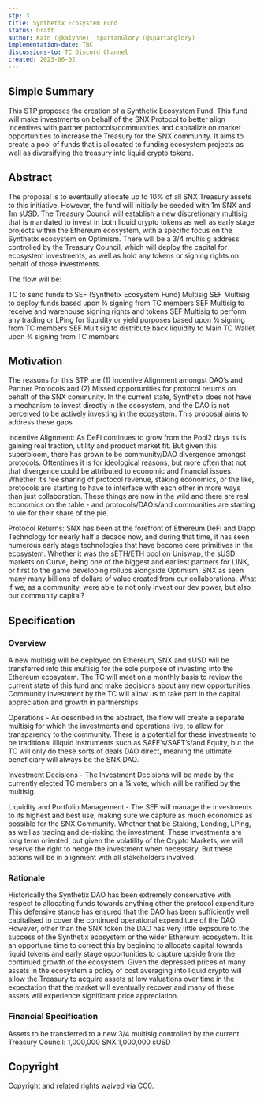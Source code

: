 ```yaml
---
stp: 3
title: Synthetix Ecosystem Fund
status: Draft
author: Kain (@kaiynne), SpartanGlory (@spartanglory)
implementation-date: TBC
discussions-to: TC Discord Channel
created: 2023-06-02
---
```


## Simple Summary

This STP proposes the creation of a Synthetix Ecosystem Fund. This fund will make investments on behalf of the SNX Protocol to better align incentives with partner protocols/communities and capitalize on market opportunities to increase the Treasury for the SNX community. It aims to create a pool of funds that is allocated to funding ecosystem projects as well as diversifying the treasury into liquid crypto tokens.

## Abstract

The proposal is to eventaully allocate up to 10% of all SNX Treasury assets to this initiative. However, the fund will initially be seeded with 1m SNX and 1m sUSD. The Treasury Council will establish a new discretionary multisig that is mandated to invest in both liquid crypto tokens as well as early stage projects within the Ethereum ecosystem, with a specific focus on the Synthetix ecosystem on Optimism. There will be a 3/4 multisig address controlled by the Treasury Council, which will deploy the capital for ecosystem investments, as well as hold any tokens or signing rights on behalf of those investments.

The flow will be:

TC to send funds to SEF (Synthetix Ecosystem Fund) Multisig
SEF Multisig to deploy funds based upon ¾ signing from TC members
SEF Multisig to receive and warehouse signing rights and tokens
SEF Multisig to perform any trading or LPing for liquidity or yield purposes based upon ¾ signing from TC members
SEF Multisig to distribute back liquidity to Main TC Wallet upon ¾ signing from TC members

## Motivation

The reasons for this STP are (1) Incentive Alignment amongst DAO’s and Partner Protocols and (2) Missed opportunities for protocol returns on behalf of the SNX community. In the current state, Synthetix does not have a mechanism to invest directly in the ecosystem, and the DAO is not perceived to be actively investing in the ecosystem. This proposal aims to address these gaps.

Incentive Alignment: As DeFi continues to grow from the Pool2 days its is gaining real traction, utility and product market fit. But given this superbloom, there has grown to be community/DAO divergence amongst protocols. Oftentimes it is for ideological reasons, but more often that not that divergence could be attributed to economic and financial issues. Whether it’s fee sharing of protocol revenue, staking economics, or the like, protocols are starting to have to interface with each other in more ways than just collaboration. These things are now in the wild and there are real economics on the table - and protocols/DAO’s/and communities are starting to vie for their share of the pie.

Protocol Returns: SNX has been at the forefront of Ethereum DeFi and Dapp Technology for nearly half a decade now, and during that time, it has seen numerous early stage technologies that have become core primitives in the ecosystem. Whether it was the sETH/ETH pool on Uniswap, the sUSD markets on Curve, being one of the biggest and earliest partners for LINK, or first to the game developing rollups alongside Optimism, SNX as seen many many billions of dollars of value created from our collaborations. What if we, as a community, were able to not only invest our dev power, but also our community capital?

## Specification

### Overview

A new multisig will be deployed on Ethereum, SNX and sUSD will be transferred into this multisig for the sole purpose of investing into the Ethereum ecosystem. The TC will meet on a monthly basis to review the current state of this fund and make decisions about any new opportunities. Community investment by the TC will allow us to take part in the capital appreciation and growth in partnerships.

Operations - As described in the abstract, the flow will create a separate multisig for which the investments and operations live, to allow for transparency to the community. There is a potential for these investments to be traditional illiquid instruments such as SAFE’s/SAFT’s/and Equity, but the TC will only do these sorts of deals DAO direct, meaning the ultimate beneficiary will always be the SNX DAO.

Investment Decisions - The Investment Decisions will be made by the currently elected TC members on a ¾ vote, which will be ratified by the multisig.

Liquidity and Portfolio Management - The SEF will manage the investments to its highest and best use, making sure we capture as much economics as possible for the SNX Community. Whether that be Staking, Lending, LPing, as well as trading and de-risking the investment. These investments are long term oriented, but given the volatility of the Crypto Markets, we will reserve the right to hedge the investment when necessary. But these actions will be in alignment with all stakeholders involved.


### Rationale

Historically the Synthetix DAO has been extremely conservative with respect to allocating funds towards anything other the protocol expenditure. This defensive stance has ensured that the DAO has been sufficiently well capitalised to cover the continued operational expenditure of the DAO. However, other than the SNX token the DAO has very little expsoure to the success of the Synthetix ecosystem or the wider Ethereum ecosystem. It is an opportune time to correct this by begining to allocate capital towards liquid tokens and early stage opportunities to capture upside from the continued growth of the ecosystem. Given the depressed prices of many assets in the ecosystem a policy of cost averaging into liquid crypto will allow the Treasury to acquire assets at low valuations over time in the expectation that the market will eventually recover and many of these assets will experience significant price appreciation.

### Financial Specification

Assets to be transferred to a new 3/4 multisig controlled by the current Treasury Council:
1,000,000 SNX 
1,000,000 sUSD

## Copyright

Copyright and related rights waived via [CC0](https://creativecommons.org/publicdomain/zero/1.0/).
